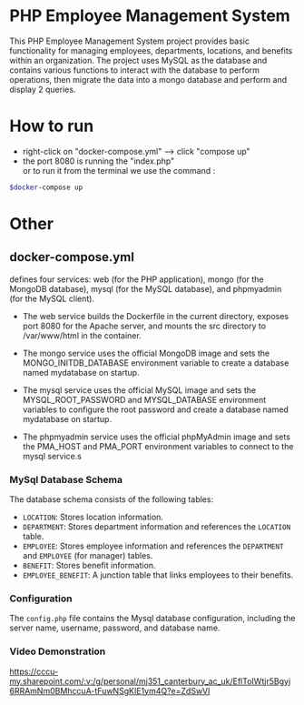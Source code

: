 # PHP Employee Management System

This PHP Employee Management System project provides basic functionality for managing employees, departments, locations, and benefits within an organization. The project uses MySQL as the database and contains various functions to interact with the database to perform operations, then migrate the data into a mongo database and perform and display 2 queries.

# How to run 
- right-click on "docker-compose.yml" --> click "compose up" 
- the port 8080 is running the "index.php" <br/>
or to run it from the terminal we use the command :
```bash
$docker-compose up
```

# Other
## docker-compose.yml 
defines four services: web (for the PHP application), mongo (for the MongoDB database), mysql (for the MySQL database), and phpmyadmin (for the MySQL client).

- The web service builds the Dockerfile in the current directory, exposes port 8080 for the Apache server, and mounts the src directory to /var/www/html in the container.

- The mongo service uses the official MongoDB image and sets the MONGO_INITDB_DATABASE environment variable to create a database named mydatabase on startup.

- The mysql service uses the official MySQL image and sets the MYSQL_ROOT_PASSWORD and MYSQL_DATABASE environment variables to configure the root password and create a database named mydatabase on startup.

- The phpmyadmin service uses the official phpMyAdmin image and sets the PMA_HOST and PMA_PORT environment variables to connect to the mysql service.s



### MySql Database Schema

The database schema consists of the following tables:

- `LOCATION`: Stores location information.
- `DEPARTMENT`: Stores department information and references the `LOCATION` table.
- `EMPLOYEE`: Stores employee information and references the `DEPARTMENT` and `EMPLOYEE` (for manager) tables.
- `BENEFIT`: Stores benefit information.
- `EMPLOYEE_BENEFIT`: A junction table that links employees to their benefits.

### Configuration

The `config.php` file contains the Mysql database configuration, including the server name, username, password, and database name.

### Video Demonstration 

https://cccu-my.sharepoint.com/:v:/g/personal/mj351_canterbury_ac_uk/EflToIWtjr5Bgyi6RRAmNm0BMhccuA-tFuwNSgKIE1ym4Q?e=ZdSwVl

